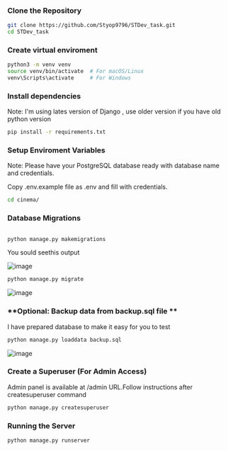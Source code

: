 ### Clone the Repository
```sh
git clone https://github.com/Styop9796/STDev_task.git
cd STDev_task
```

### **Create virtual enviroment**
```sh
python3 -m venv venv
source venv/bin/activate  # For macOS/Linux
venv\Scripts\activate     # For Windows
```

### **Install dependencies**
Note: I'm using lates version of Django , use older version if you have old python version  
```sh
pip install -r requirements.txt
```

### **Setup Enviroment Variables**
Note: Please have your PostgreSQL database ready with database name and credentials.

Copy .env.example file as .env and fill with credentials.

```sh
cd cinema/
```

### **Database Migrations**
```sh

python manage.py makemigrations
```
You sould seethis output

![image](https://github.com/user-attachments/assets/642544af-d0f1-4904-8917-4c3e21196f35)


```sh
python manage.py migrate
```
![image](https://github.com/user-attachments/assets/ec767820-f8ed-4ed3-839d-8d0421939fb1)


### **Optional: Backup data from backup.sql file **
I have prepared database to make it easy for you to test

```sh
python manage.py loaddata backup.sql
```
![image](https://github.com/user-attachments/assets/f67210c8-29a7-4c5d-a57a-985a0280e96c)


### **Create a Superuser (For Admin Access)**
Admin panel is available at /admin URL.Follow instructions after createsuperuser command

```sh
python manage.py createsuperuser

```

### **Running the Server**
```sh
python manage.py runserver
```

